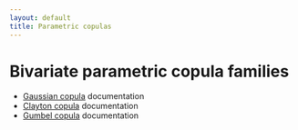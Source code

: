 ```yaml
---
layout: default
title: Parametric copulas
---
```


Bivariate parametric copula families
====================================

* [Gaussian copula](param_cops/Gaussian.html) documentation
* [Clayton copula](param_cops/Clayton.html) documentation
* [Gumbel copula](param_cops/Gumbel.html) documentation
